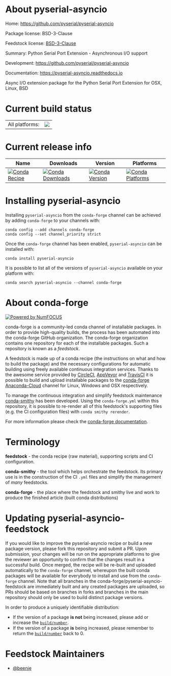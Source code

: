 About pyserial-asyncio
======================

Home: https://github.com/pyserial/pyserial-asyncio

Package license: BSD-3-Clause

Feedstock license: [BSD-3-Clause](https://github.com/conda-forge/pyserial-asyncio-feedstock/blob/master/LICENSE.txt)

Summary: Python Serial Port Extension - Asynchronous I/O support

Development: https://github.com/pyserial/pyserial-asyncio

Documentation: https://pyserial-asyncio.readthedocs.io

Async I/O extension package for the Python Serial Port Extension for OSX, Linux, BSD


Current build status
====================


<table><tr><td>All platforms:</td>
    <td>
      <a href="https://dev.azure.com/conda-forge/feedstock-builds/_build/latest?definitionId=15296&branchName=master">
        <img src="https://dev.azure.com/conda-forge/feedstock-builds/_apis/build/status/pyserial-asyncio-feedstock?branchName=master">
      </a>
    </td>
  </tr>
</table>

Current release info
====================

| Name | Downloads | Version | Platforms |
| --- | --- | --- | --- |
| [![Conda Recipe](https://img.shields.io/badge/recipe-pyserial--asyncio-green.svg)](https://anaconda.org/conda-forge/pyserial-asyncio) | [![Conda Downloads](https://img.shields.io/conda/dn/conda-forge/pyserial-asyncio.svg)](https://anaconda.org/conda-forge/pyserial-asyncio) | [![Conda Version](https://img.shields.io/conda/vn/conda-forge/pyserial-asyncio.svg)](https://anaconda.org/conda-forge/pyserial-asyncio) | [![Conda Platforms](https://img.shields.io/conda/pn/conda-forge/pyserial-asyncio.svg)](https://anaconda.org/conda-forge/pyserial-asyncio) |

Installing pyserial-asyncio
===========================

Installing `pyserial-asyncio` from the `conda-forge` channel can be achieved by adding `conda-forge` to your channels with:

```
conda config --add channels conda-forge
conda config --set channel_priority strict
```

Once the `conda-forge` channel has been enabled, `pyserial-asyncio` can be installed with:

```
conda install pyserial-asyncio
```

It is possible to list all of the versions of `pyserial-asyncio` available on your platform with:

```
conda search pyserial-asyncio --channel conda-forge
```


About conda-forge
=================

[![Powered by
NumFOCUS](https://img.shields.io/badge/powered%20by-NumFOCUS-orange.svg?style=flat&colorA=E1523D&colorB=007D8A)](https://numfocus.org)

conda-forge is a community-led conda channel of installable packages.
In order to provide high-quality builds, the process has been automated into the
conda-forge GitHub organization. The conda-forge organization contains one repository
for each of the installable packages. Such a repository is known as a *feedstock*.

A feedstock is made up of a conda recipe (the instructions on what and how to build
the package) and the necessary configurations for automatic building using freely
available continuous integration services. Thanks to the awesome service provided by
[CircleCI](https://circleci.com/), [AppVeyor](https://www.appveyor.com/)
and [TravisCI](https://travis-ci.com/) it is possible to build and upload installable
packages to the [conda-forge](https://anaconda.org/conda-forge)
[Anaconda-Cloud](https://anaconda.org/) channel for Linux, Windows and OSX respectively.

To manage the continuous integration and simplify feedstock maintenance
[conda-smithy](https://github.com/conda-forge/conda-smithy) has been developed.
Using the ``conda-forge.yml`` within this repository, it is possible to re-render all of
this feedstock's supporting files (e.g. the CI configuration files) with ``conda smithy rerender``.

For more information please check the [conda-forge documentation](https://conda-forge.org/docs/).

Terminology
===========

**feedstock** - the conda recipe (raw material), supporting scripts and CI configuration.

**conda-smithy** - the tool which helps orchestrate the feedstock.
                   Its primary use is in the construction of the CI ``.yml`` files
                   and simplify the management of *many* feedstocks.

**conda-forge** - the place where the feedstock and smithy live and work to
                  produce the finished article (built conda distributions)


Updating pyserial-asyncio-feedstock
===================================

If you would like to improve the pyserial-asyncio recipe or build a new
package version, please fork this repository and submit a PR. Upon submission,
your changes will be run on the appropriate platforms to give the reviewer an
opportunity to confirm that the changes result in a successful build. Once
merged, the recipe will be re-built and uploaded automatically to the
`conda-forge` channel, whereupon the built conda packages will be available for
everybody to install and use from the `conda-forge` channel.
Note that all branches in the conda-forge/pyserial-asyncio-feedstock are
immediately built and any created packages are uploaded, so PRs should be based
on branches in forks and branches in the main repository should only be used to
build distinct package versions.

In order to produce a uniquely identifiable distribution:
 * If the version of a package **is not** being increased, please add or increase
   the [``build/number``](https://docs.conda.io/projects/conda-build/en/latest/resources/define-metadata.html#build-number-and-string).
 * If the version of a package **is** being increased, please remember to return
   the [``build/number``](https://docs.conda.io/projects/conda-build/en/latest/resources/define-metadata.html#build-number-and-string)
   back to 0.

Feedstock Maintainers
=====================

* [@beenje](https://github.com/beenje/)

